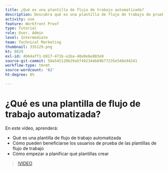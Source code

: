 ```yaml
---
title: ¿Qué es una plantilla de flujo de trabajo automatizada?
description: Descubra qué es una plantilla de flujo de trabajo de prueba automatizada y cómo los usuarios de prueba pueden beneficiarse de las plantillas. Comience a planificar qué plantillas crear.
activity: use
feature: Workfront Proof
type: Tutorial
role: User, Admin
level: Intermediate
team: Technical Marketing
thumbnail: 335129.png
kt: 8829
exl-id: 4b64aff1-b917-471b-a1ba-40a9ebe883e9
source-git-commit: 58a545120b29a5f492344b89b77235e548e94241
workflow-type: tm+mt
source-wordcount: '62'
ht-degree: 0%

---
```


# ¿Qué es una plantilla de flujo de trabajo automatizada?

En este vídeo, aprenderá:

* Qué es una plantilla de flujo de trabajo automatizada
* Cómo pueden beneficiarse los usuarios de prueba de las plantillas de flujo de trabajo
* Cómo empezar a planificar qué plantillas crear

>[!VIDEO](https://video.tv.adobe.com/v/335129/?quality=12)

<!---
Learn More Icon
Automated workflow overview
Create and manage Automated Workflow templates
Configure a proof
--->
